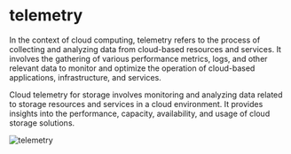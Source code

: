 # telemetry
In the context of cloud computing, telemetry refers to the process of collecting and analyzing data from cloud-based resources and services. It involves the gathering of various performance metrics, logs, and other relevant data to monitor and optimize the operation of cloud-based applications, infrastructure, and services.


Cloud telemetry for storage involves monitoring and analyzing data related to storage resources and services in a cloud environment. It provides insights into the performance, capacity, availability, and usage of cloud storage solutions.




![telemetry](https://github.com/ambiknai/telemetry/assets/16678376/caf50499-c5a9-49bb-806d-5927f660a8c4)

